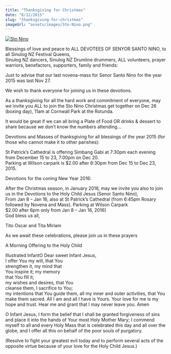 ```yaml
---
title: "Thanksgiving for Christmas"
date: "6/12/2015"
slug: "thanksgiving-for-christmas"
imageUrl: "assets/images/Sto-Nino.png"
---
```


[![Sto Nino](https://i0.wp.com/santonino-nz.org/wp-content/uploads/2015/12/Sto-Nino.png?resize=276%2C296)](https://i0.wp.com/santonino-nz.org/wp-content/uploads/2015/12/Sto-Nino.png)

Blessings of love and peace to ALL DEVOTEES OF SENYOR SANTO NINO, to all Sinulog NZ Festival Queens,  
Sinulog NZ dancers, Sinulog NZ Drumline drummers, ALL volunteers, prayer warriors, benefactors, supporters, family and friends:

Just to advise that our last novena-mass for Senor Santo Nino for the year 2015 was last Nov 27.

We wish to thank everyone for joining us in these devotions.

As a thanksgiving for all the hard work and commitment of everyone, may we invite you ALL to join the Sto Nino Christmas get together on Dec 26 (boxing day), 11am at Cornwall Park at the Rotunda.

It would be great if we can all bring a Plate of Food OR drinks & dessert to share because we don’t know the numbers attending…

Devotions and Masses of thanksgiving for all blessings of the year 2015 (for those who cannot make it to other parishes):

St Patrick’s Cathedral is offering Simbang Gabi at 7:30pm each evening from December 15 to 23, 7:00pm on Dec 20.  
Parking at Wilson carpark is $2.00 after 6:30pm from Dec 15 to Dec 23, 2015.

Devotions for the coning New Year 2016:

After the Christmas season, in January 2016, may we invite you also to join us in the Devotions to the Holy Child Jesus (Senor Santo Nino),  
From Jan 8 – Jan 16, also at St Patrick’s Cathedral (from 6:45pm Rosary followed by Novena and Mass). Parking at Wilson Carpark  
$2.00 after 6pm only from Jan 8 – Jan 16, 2016)  
God bless us all,

Tito Oscar and Tita Miriam

As we await these celebrations, please join us in these prayers

A Morning Offering to the Holy Child

Illustrated InfantO Dear sweet Infant Jesus,  
I offer You my will, that You  
strengthen it, my mind that  
You inspire it; my memory  
that You fill it;  
my wishes and desires, that You  
cleanse them, I sacrifice to You;  
my intentions that You guide them, all my inner and outer activities, that You make them sacred. All I am and all I have is Yours. Your love for me is my hope and trust. Hear me and grant that I may never leave you. Amen

O Infant Jesus, I form the belief that I shall be granted forgiveness of sins and place it into the hands of Your most Holy Mother Mary; I commend myself to all and every Holy Mass that is celebrated this day and all over the globe, and I offer all this on behalf of the poor souls of purgatory.

(Resolve to fight your greatest evil today and to perform several acts of the opposite virtue because of your love for the Holy Child Jesus.)